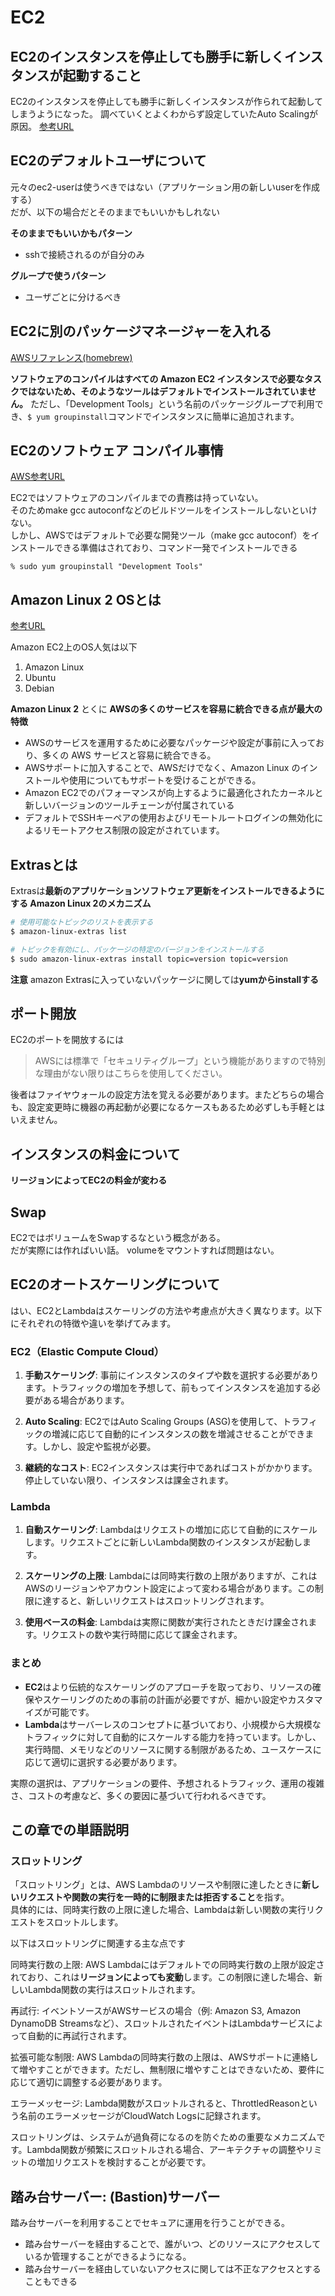# EC2

## EC2のインスタンスを停止しても勝手に新しくインスタンスが起動すること

EC2のインスタンスを停止しても勝手に新しくインスタンスが作られて起動してしまうようになった。 調べていくとよくわからず設定していたAuto Scalingが原因。
[参考URL](https://www.suzu6.net/posts/169-ec2-zombie/)

## EC2のデフォルトユーザについて

元々のec2-userは使うべきではない（アプリケーション用の新しいuserを作成する）  
だが、以下の場合だとそのままでもいいかもしれない

**そのままでもいいかもパターン**
- sshで接続されるのが自分のみ

**グループで使うパターン**
- ユーザごとに分けるべき

## EC2に別のパッケージマネージャーを入れる

[AWSリファレンス(homebrew)](https://docs.aws.amazon.com/ja_jp/serverless-application-model/latest/developerguide/sam-cli-install-linux-alt.html)

**ソフトウェアのコンパイルはすべての Amazon EC2 インスタンスで必要なタスクではないため、そのようなツールはデフォルトでインストールされていません。**
ただし、「Development Tools」という名前のパッケージグループで利用でき、`$ yum groupinstall`コマンドでインスタンスに簡単に追加されます。

## EC2のソフトウェア コンパイル事情
[AWS参考URL](https://docs.aws.amazon.com/ja_jp/AWSEC2/latest/UserGuide/compile-software.html)

EC2ではソフトウェアのコンパイルまでの責務は持っていない。  
そのためmake gcc autoconfなどのビルドツールをインストールしないといけない。  
しかし、AWSではデフォルトで必要な開発ツール（make gcc autoconf）をインストールできる準備はされており、コマンド一発でインストールできる

`% sudo yum groupinstall "Development Tools"`

## Amazon Linux 2 OSとは

[参考URL](https://www.acrovision.jp/service/aws/?p=609)

Amazon EC2上のOS人気は以下

1. Amazon Linux
2. Ubuntu
3. Debian

**Amazon Linux 2**
とくに **AWSの多くのサービスを容易に統合できる点が最大の特徴**

- AWSのサービスを運用するために必要なパッケージや設定が事前に入っており、多くの AWS サービスと容易に統合できる。
- AWSサポートに加入することで、AWSだけでなく、Amazon Linux のインストールや使用についてもサポートを受けることができる。
- Amazon EC2でのパフォーマンスが向上するように最適化されたカーネルと新しいバージョンのツールチェーンが付属されている
- デフォルトでSSHキーペアの使用およびリモートルートログインの無効化によるリモートアクセス制限の設定がされています。

## Extrasとは

Extrasは**最新のアプリケーションソフトウェア更新をインストールできるようにする Amazon Linux 2のメカニズム**

```sh
# 使用可能なトピックのリストを表示する
$ amazon-linux-extras list

# トピックを有効にし、パッケージの特定のバージョンをインストールする
$ sudo amazon-linux-extras install topic=version topic=version
```

**注意**
amazon Extrasに入っていないパッケージに関しては**yumからinstallする**

## ポート開放

EC2のポートを開放するには
>AWSには標準で「セキュリティグループ」という機能がありますので特別な理由がない限りはこちらを使用してください。

後者はファイヤウォールの設定方法を覚える必要があります。またどちらの場合も、設定変更時に機器の再起動が必要になるケースもあるため必ずしも手軽とはいえません。


## インスタンスの料金について

**リージョンによってEC2の料金が変わる**

## Swap

EC2ではボリュームをSwapするなという概念がある。  
だが実際には作ればいい話。
volumeをマウントすれば問題はない。

## EC2のオートスケーリングについて

はい、EC2とLambdaはスケーリングの方法や考慮点が大きく異なります。以下にそれぞれの特徴や違いを挙げてみます。

### EC2（Elastic Compute Cloud）

1. **手動スケーリング**: 事前にインスタンスのタイプや数を選択する必要があります。トラフィックの増加を予想して、前もってインスタンスを追加する必要がある場合があります。

2. **Auto Scaling**: EC2ではAuto Scaling Groups (ASG)を使用して、トラフィックの増減に応じて自動的にインスタンスの数を増減させることができます。しかし、設定や監視が必要。

3. **継続的なコスト**: EC2インスタンスは実行中であればコストがかかります。停止していない限り、インスタンスは課金されます。

### Lambda

1. **自動スケーリング**: Lambdaはリクエストの増加に応じて自動的にスケールします。リクエストごとに新しいLambda関数のインスタンスが起動します。

2. **スケーリングの上限**: Lambdaには同時実行数の上限がありますが、これはAWSのリージョンやアカウント設定によって変わる場合があります。この制限に達すると、新しいリクエストはスロットリングされます。

3. **使用ベースの料金**: Lambdaは実際に関数が実行されたときだけ課金されます。リクエストの数や実行時間に応じて課金されます。

### まとめ

- **EC2**はより伝統的なスケーリングのアプローチを取っており、リソースの確保やスケーリングのための事前の計画が必要ですが、細かい設定やカスタマイズが可能です。
- **Lambda**はサーバーレスのコンセプトに基づいており、小規模から大規模なトラフィックに対して自動的にスケールする能力を持っています。しかし、実行時間、メモリなどのリソースに関する制限があるため、ユースケースに応じて適切に選択する必要があります。

実際の選択は、アプリケーションの要件、予想されるトラフィック、運用の複雑さ、コストの考慮など、多くの要因に基づいて行われるべきです。

## この章での単語説明

### スロットリング

「スロットリング」とは、AWS Lambdaのリソースや制限に達したときに**新しいリクエストや関数の実行を一時的に制限または拒否すること**を指す。  
具体的には、同時実行数の上限に達した場合、Lambdaは新しい関数の実行リクエストをスロットルします。

以下はスロットリングに関連する主な点です

同時実行数の上限: AWS Lambdaにはデフォルトでの同時実行数の上限が設定されており、これは**リージョンによっても変動**します。この制限に達した場合、新しいLambda関数の実行はスロットルされます。

再試行: イベントソースがAWSサービスの場合（例: Amazon S3, Amazon DynamoDB Streamsなど）、スロットルされたイベントはLambdaサービスによって自動的に再試行されます。

拡張可能な制限: AWS Lambdaの同時実行数の上限は、AWSサポートに連絡して増やすことができます。ただし、無制限に増やすことはできないため、要件に応じて適切に調整する必要があります。

エラーメッセージ: Lambda関数がスロットルされると、ThrottledReasonという名前のエラーメッセージがCloudWatch Logsに記録されます。

スロットリングは、システムが過負荷になるのを防ぐための重要なメカニズムです。Lambda関数が頻繁にスロットルされる場合、アーキテクチャの調整やリミットの増加リクエストを検討することが必要です。

## 踏み台サーバー: (Bastion)サーバー

踏み台サーバーを利用することでセキュアに運用を行うことができる。
- 踏み台サーバーを経由することで、誰がいつ、どのリソースにアクセスしているか管理することができるようになる。
- 踏み台サーバーを経由していないアクセスに関しては不正なアクセスとすることもできる



